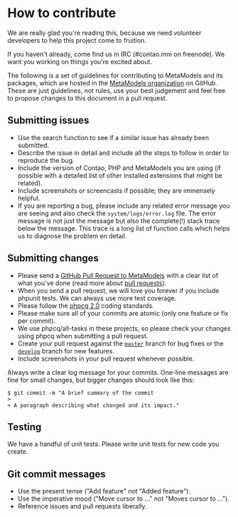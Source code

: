 # How to contribute

We are really glad you're reading this, because we need volunteer developers to
help this project come to fruition.

If you haven't already, come find us in IRC (#contao.mm on freenode).
We want you working on things you're excited about.

The following is a set of guidelines for contributing to MetaModels and its
packages, which are hosted in the [MetaModels organization][1] on GitHub. These
are just guidelines, not rules, use your best judgement and feel free to
propose changes to this document in a pull request.

## Submitting issues

* Use the search function to see if a similar issue has already been submitted.
* Describe the issue in detail and include all the steps to follow in order to
  reproduce the bug.
* Include the version of Contao, PHP and MetaModels you are using (if possible
  with a detailed list of other installed extensions that might be related).
* Include screenshots or screencasts if possible; they are immensely helpful.
* If you are reporting a bug, please include any related error message you are
  seeing and also check the `system/logs/error.log` file. The error message is
  not just the message but also the complete(!) stack trace below the message.
  This trace is a long list of function calls which helps us to diagnose the
  problem en detail.

## Submitting changes

* Please send a [GitHub Pull Request to MetaModels][1] with a clear list of what
  you've done (read more about [pull requests][2]).
* When you send a pull request, we will love you forever if you include
  phpunit tests. We can always use more test coverage.
* Please follow the [phpcq 2.0][3] coding standards.
* Please make sure all of your commits are atomic (only one feature or fix per
  commit).
* We use phpcq/all-tasks in these projects, so please check your changes
  using phpcq when submitting a pull request.
* Create your pull request against the [`master`][4] branch for bug fixes or the
  [`develop`][5] branch for new features.
* Include screenshots in your pull request whenever possible.

Always write a clear log message for your commits.
One-line messages are fine for small changes, but bigger changes should look
like this:

    $ git commit -m "A brief summary of the commit
    >
    > A paragraph describing what changed and its impact."

## Testing

We have a handful of unit tests. Please write unit tests for new code you
create.

## Git commit messages

* Use the present tense ("Add feature" not "Added feature").
* Use the imperative mood ("Move cursor to …" not "Moves cursor to …").
* Reference issues and pull requests liberally.

[1]: https://github.com/MetaModels
[2]: http://help.github.com/pull-requests/
[3]: https://github.com/phpcq/coding-standard
[4]: https://github.com/MetaModels/attribute_color/pull/new/master
[5]: https://github.com/MetaModels/attribute_color/pull/new/develop
